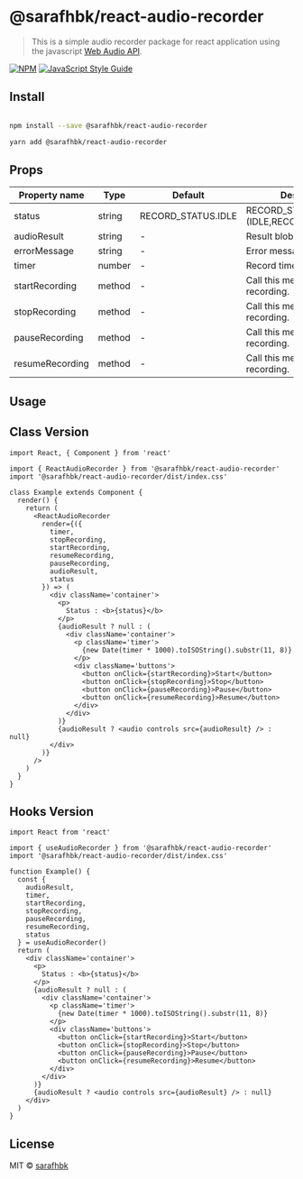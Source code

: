 # @sarafhbk/react-audio-recorder

> This is a simple audio recorder package for react application using the javascript [Web Audio API](https://developer.mozilla.org/en-US/docs/Web/API/Web_Audio_API).

[![NPM](https://img.shields.io/npm/v/@sarafhbk/react-audio-recorder.svg)](https://www.npmjs.com/package/@sarafhbk/react-audio-recorder) [![JavaScript Style Guide](https://img.shields.io/badge/code_style-standard-brightgreen.svg)](https://standardjs.com)

## Install

```bash

npm install --save @sarafhbk/react-audio-recorder

yarn add @sarafhbk/react-audio-recorder

```

## Props

| Property name   | Type   | Default            | Description                           |
| --------------- | ------ | ------------------ | ------------------------------------- |
| status          | string | RECORD_STATUS.IDLE | RECORD_STATUS.(IDLE,RECORDING,PAUSED) |
| audioResult     | string | -                  | Result blob url.                      |
| errorMessage    | string | -                  | Error messages.                       |
| timer           | number | -                  | Record timer (in secs).               |
| startRecording  | method | -                  | Call this method to start recording.  |
| stopRecording   | method | -                  | Call this method to stop recording.   |
| pauseRecording  | method | -                  | Call this method to pause recording.  |
| resumeRecording | method | -                  | Call this method to resume recording. |

## Usage

## Class Version

```tsx
import React, { Component } from 'react'

import { ReactAudioRecorder } from '@sarafhbk/react-audio-recorder'
import '@sarafhbk/react-audio-recorder/dist/index.css'

class Example extends Component {
  render() {
    return (
      <ReactAudioRecorder
        render={({
          timer,
          stopRecording,
          startRecording,
          resumeRecording,
          pauseRecording,
          audioResult,
          status
        }) => (
          <div className='container'>
            <p>
              Status : <b>{status}</b>
            </p>
            {audioResult ? null : (
              <div className='container'>
                <p className='timer'>
                  {new Date(timer * 1000).toISOString().substr(11, 8)}
                </p>
                <div className='buttons'>
                  <button onClick={startRecording}>Start</button>
                  <button onClick={stopRecording}>Stop</button>
                  <button onClick={pauseRecording}>Pause</button>
                  <button onClick={resumeRecording}>Resume</button>
                </div>
              </div>
            )}
            {audioResult ? <audio controls src={audioResult} /> : null}
          </div>
        )}
      />
    )
  }
}
```

## Hooks Version

```tsx
import React from 'react'

import { useAudioRecorder } from '@sarafhbk/react-audio-recorder'
import '@sarafhbk/react-audio-recorder/dist/index.css'

function Example() {
  const {
    audioResult,
    timer,
    startRecording,
    stopRecording,
    pauseRecording,
    resumeRecording,
    status
  } = useAudioRecorder()
  return (
    <div className='container'>
      <p>
        Status : <b>{status}</b>
      </p>
      {audioResult ? null : (
        <div className='container'>
          <p className='timer'>
            {new Date(timer * 1000).toISOString().substr(11, 8)}
          </p>
          <div className='buttons'>
            <button onClick={startRecording}>Start</button>
            <button onClick={stopRecording}>Stop</button>
            <button onClick={pauseRecording}>Pause</button>
            <button onClick={resumeRecording}>Resume</button>
          </div>
        </div>
      )}
      {audioResult ? <audio controls src={audioResult} /> : null}
    </div>
  )
}
```

## License

MIT © [sarafhbk](https://github.com/sarafhbk)
